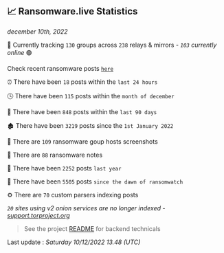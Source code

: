 
## 📈 Ransomware.live Statistics
_december 10th, 2022_

🔎 Currently tracking `130` groups across `238` relays & mirrors - _`103` currently online_ 🟢

Check recent ransomware posts [`here`](recentposts.md)


⏰ There have been `18` posts within the `last 24 hours`

🕓 There have been `115` posts within the `month of december`

📅 There have been `848` posts within the `last 90 days`

🏚 There have been `3219` posts since the `1st January 2022`

📸 There are `109` ransomware goup hosts screenshots

📝 There are `88` ransomware notes

🚀 There have been `2252` posts `last year`

🐣 There have been `5505` posts `since the dawn of ransomwatch`

⚙️ There are `70` custom parsers indexing posts

_`20` sites using v2 onion services are no longer indexed - [support.torproject.org](https://support.torproject.org/onionservices/v2-deprecation/)_

> See the project [README](https://github.com/jmousqueton/ransomwatch#readme) for backend technicals



Last update : _Saturday 10/12/2022 13.48 (UTC)_

